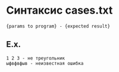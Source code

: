 # Синтаксис cases.txt

```
{params to program} - {expected result}
```

## E.x.
```
1 2 3 - не треугольник
ыфвфвфыв - неизвестная ошибка
```
